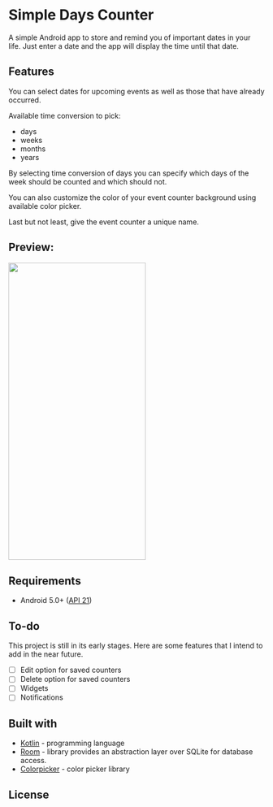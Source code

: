 # Simple Days Counter

A simple Android app to store and remind you of important dates in your life.
Just enter a date and the app will display the time until that date.

## Features

You can select dates for upcoming events as well as those that have already occurred.

Available time conversion to pick:

- days
- weeks
- months
- years

By selecting time conversion of days you can specify which days of the week should be counted and which should not.

You can also customize the color of your event counter background using available color picker.

Last but not least, give the event counter a unique name.

## Preview:

<a href="url"><img src="https://user-images.githubusercontent.com/72651652/190982212-88767cfc-811f-4645-94d1-06ca56e0779b.gif" height="585" width="270"></a>

## Requirements

- Android 5.0+ ([API 21](https://developer.android.com/studio/releases/platforms#5.0))

## To-do

This project is still in its early stages. Here are some features that I intend to add in the near future.

- [ ] Edit option for saved counters
- [ ] Delete option for saved counters
- [ ] Widgets
- [ ] Notifications

## Built with

- [Kotlin](https://kotlinlang.org/) - programming language
- [Room](https://developer.android.com/training/data-storage/room) - library provides an abstraction layer over SQLite for database access.
- [Colorpicker](https://github.com/vadiole/colorpicker) - color picker library

## License
